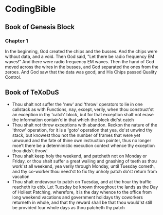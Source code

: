 # CodingBible
## Book of Genesis Block
### Chapter 1
In the beginning, God created the chips and the busses. And the chips were without data, and a void.
Then God said, "Let there be radio frequency EM waves!" And there were radio frequency EM waves.
Then the hand of God moved across the wires in the busses, and God separated the ones from the zeroes.
And God saw that the data was good, and His Chips passed Quality Control.

## Book of TeXoDuS
* Thou shalt not suffer the 'new' and 'throw' operators to lie in one callstack as with Functions, nay, except, verily, when thou construct'st an exception in thy 'catch' block, but for that exception shalt not erase the information contain'd in that which the block did'st catch
* Thou shalt not throw exceptions with abandon. Reckon the nature of the 'throw' operation, for it is a 'goto' operation that yea, do'st unwind thy stack, but knowest thou not the number of frames that were yet unwound and the fate of thine own instruction pointer, thus no longer moe't there be a deterministic execution context whence thy exception thou dids't throw!
* Thou shalt keep holy the weekend, and patcheth not on Monday or Friday, or thou shalt suffer a great wailing and gnashing of teeth as thou work'st all weekend, yea verily through Monday, until Tuesday cometh, and thy co-worker thou need'st to fix thy unholy patch do'st return from vacation
* Thou shalt endeavour to patch on Tuesday, and at the hour thy traffic reacheth its ebb. Let Tuesday be known throughout the lands as the Day of Holiest Patching, wherefore, it is the day whence to the office from long weekend vacations and government holidays thy coworkers returneth in whole, and that thy reward shall be that thou would'st still be provided four whole days as thou patcheth thy patch
